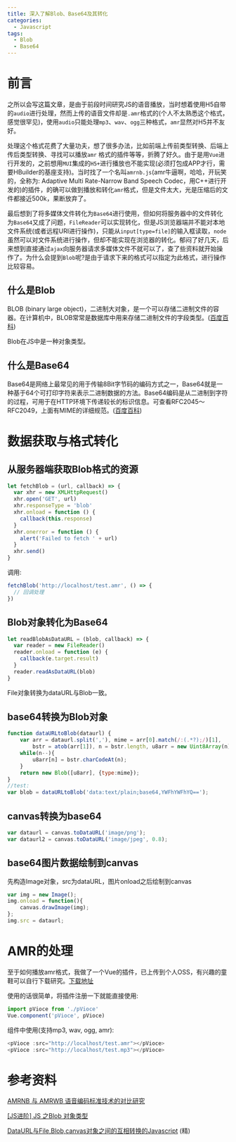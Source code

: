 ```yaml
---
title: 深入了解Blob、Base64及其转化
categories:
  - Javascript
tags:
  - Blob
  - Base64
---
```

# 前言

之所以会写这篇文章，是由于前段时间研究JS的语音播放，当时想着使用H5自带的`audio`进行处理，然而上传的语音文件却是`.amr`格式的(个人不太熟悉这个格式，感觉很罕见)，使用`audio`只能处理`mp3`、`wav`、`ogg`三种格式，`amr`显然对H5并不友好。

处理这个格式花费了大量功夫，想了很多办法，比如前端上传前类型转换、后端上传后类型转换、寻找可以播放`amr` 格式的插件等等，折腾了好久。由于是用`Vue`进行开发的，之前想用`MUI`集成的`H5+`进行播放也不能实现(必须打包成APP才行，需要HBuilder的基座支持)。当时找了一个名叫`amrnb.js`(amr牛逼啊，哈哈，开玩笑的，全称为: Adaptive Multi Rate-Narrow Band Speech Codec，用C++进行开发的)的插件，的确可以做到播放和转化`amr`格式，但是文件太大，光是压缩后的文件都接近500k，果断放弃了。

最后想到了将多媒体文件转化为`Base64`进行使用，但如何将服务器中的文件转化为`Base64`又成了问题，`FileReader`可以实现转化，但是JS浏览器端并不能对本地文件系统(或者远程URI进行操作)，只能从`input[type=file]`的输入框读取，`node`虽然可以对文件系统进行操作，但却不能实现在浏览器的转化。郁闷了好几天，后来想到直接通过`ajax`向服务器请求多媒体文件不就可以了，查了些资料就开始操作了。为什么会提到`Blob`呢?是由于请求下来的格式可以指定为此格式，进行操作比较容易。 

## 什么是Blob

BLOB (binary large object)，二进制大对象，是一个可以存储二进制文件的容器。在计算机中，BLOB常常是数据库中用来存储二进制文件的字段类型。([百度百科](https://baike.baidu.com/item/blob/543419?fr=aladdin))

Blob在JS中是一种对象类型。

## 什么是Base64

Base64是网络上最常见的用于传输8Bit字节码的编码方式之一，Base64就是一种基于64个可打印字符来表示二进制数据的方法。Base64编码是从二进制到字符的过程，可用于在HTTP环境下传递较长的标识信息。可查看RFC2045～RFC2049，上面有MIME的详细规范。([百度百科](https://baike.baidu.com/item/base64/8545775?fr=aladdin))



# 数据获取与格式转化

## 从服务器端获取Blob格式的资源

```js
let fetchBlob = (url, callback) => {
  var xhr = new XMLHttpRequest()
  xhr.open('GET', url)
  xhr.responseType = 'blob'
  xhr.onload = function () {
    callback(this.response)
  }
  xhr.onerror = function () {
    alert('Failed to fetch ' + url)
  }
  xhr.send()
}
```

调用:

```js
fetchBlob('http://localhost/test.amr', () => {
  // 回调处理
})
```

## Blob对象转化为Base64

```js
let readBlobAsDataURL = (blob, callback) => {
  var reader = new FileReader()
  reader.onload = function (e) {
    callback(e.target.result)
  }
  reader.readAsDataURL(blob)
}
```

File对象转换为dataURL与Blob一致。

## base64转换为Blob对象

```js
function dataURLtoBlob(dataurl) {
    var arr = dataurl.split(','), mime = arr[0].match(/:(.*?);/)[1],
        bstr = atob(arr[1]), n = bstr.length, u8arr = new Uint8Array(n);
    while(n--){
        u8arr[n] = bstr.charCodeAt(n);
    }
    return new Blob([u8arr], {type:mime});
}
//test:
var blob = dataURLtoBlob('data:text/plain;base64,YWFhYWFhYQ==');
```

## canvas转换为base64

```js
var dataurl = canvas.toDataURL('image/png');
var dataurl2 = canvas.toDataURL('image/jpeg', 0.8);
```

## base64图片数据绘制到canvas

先构造Image对象，src为dataURL，图片onload之后绘制到canvas

```js
var img = new Image();
img.onload = function(){
    canvas.drawImage(img);
};
img.src = dataurl;
```



# AMR的处理

至于如何播放amr格式，我做了一个Vue的插件，已上传到个人OSS，有兴趣的童鞋可以自行下载研究。[下载地址](http://xiaoyulive.oss-cn-beijing.aliyuncs.com/res/pVioce.zip) 

使用的话很简单，将插件注册一下就能直接使用:

```js
import pVioce from './pVioce'
Vue.component('pVioce', pVioce)
```

组件中使用(支持mp3, wav, ogg, amr):

```js
<pVioce :src="http://localhost/test.amr"></pVioce>
<pVioce :src="http://localhost/test.mp3"></pVioce>
```



# 参考资料

[AMRNB 与 AMRWB 语音编码标准技术的对比研究](http://www.lxway.com/122204946.htm) 

[[JS进阶] JS 之Blob 对象类型](http://blog.csdn.net/oscar999/article/details/36373183) 

[DataURL与File,Blob,canvas对象之间的互相转换的Javascript](http://blog.csdn.net/cuixiping/article/details/45932793) (精)